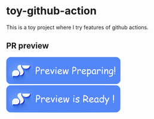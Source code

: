 # toy-github-action

This is a toy project where I try features of github actions.

## PR preview

<img src="./.github/assets/preparing.png" width="306" />
<img src="./.github/assets/ready.png" width="306" />
